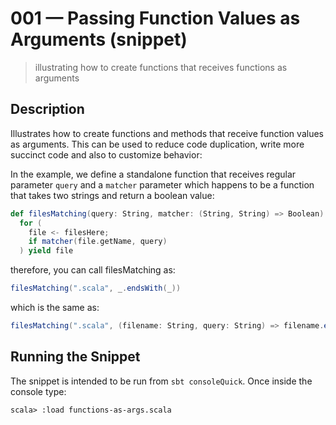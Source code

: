 # 001 &mdash; Passing Function Values as Arguments (snippet)
> illustrating how to create functions that receives functions as arguments

## Description
Illustrates how to create functions and methods that receive function values as arguments. This can be used to reduce code duplication, write more succinct code and also to customize behavior:

In the example, we define a standalone function that receives regular parameter `query` and a `matcher` parameter which happens to be a function that takes two strings and return a boolean value:

```scala
def filesMatching(query: String, matcher: (String, String) => Boolean) =
  for (
    file <- filesHere;
    if matcher(file.getName, query)
  ) yield file
```

therefore, you can call filesMatching as:
```scala
filesMatching(".scala", _.endsWith(_))
```

which is the same as:
```scala
filesMatching(".scala", (filename: String, query: String) => filename.endsWith(query))
```


## Running the Snippet
The snippet is intended to be run from `sbt consoleQuick`. Once inside the console type:
```
scala> :load functions-as-args.scala
```